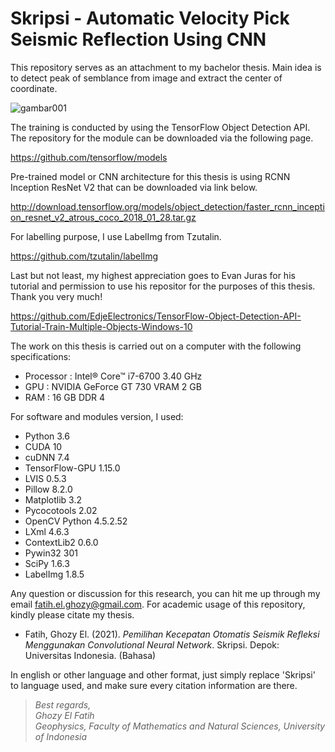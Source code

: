 # Skripsi - Automatic Velocity Pick Seismic Reflection Using CNN
This repository serves as an attachment to my bachelor thesis.
Main idea is to detect peak of semblance from image and extract the center of coordinate.

![gambar001](https://user-images.githubusercontent.com/85453675/124712513-987e4f80-df29-11eb-95ef-a26ba66b9bcf.png)

The training is conducted by using the TensorFlow Object Detection API. The repository for the module can be downloaded via the following page.

https://github.com/tensorflow/models

Pre-trained model or CNN architecture for this thesis is using RCNN Inception ResNet V2 that can be downloaded via link below.

http://download.tensorflow.org/models/object_detection/faster_rcnn_inception_resnet_v2_atrous_coco_2018_01_28.tar.gz

For labelling purpose, I use LabelImg from Tzutalin.

https://github.com/tzutalin/labelImg

Last but not least, my highest appreciation goes to Evan Juras for his tutorial and permission to use his repositor for the purposes of this thesis. Thank you very much!

https://github.com/EdjeElectronics/TensorFlow-Object-Detection-API-Tutorial-Train-Multiple-Objects-Windows-10

The work on this thesis is carried out on a computer with the following specifications:
- Processor : Intel® Core™ i7-6700 3.40 GHz
- GPU : NVIDIA GeForce GT 730 VRAM 2 GB
- RAM : 16 GB DDR 4

For software and modules version, I used:
- Python 3.6
- CUDA 10
- cuDNN 7.4
- TensorFlow-GPU 1.15.0
- LVIS 0.5.3
- Pillow 8.2.0
- Matplotlib 3.2
- Pycocotools 2.02
- OpenCV Python 4.5.2.52
- LXml 4.6.3
- ContextLib2 0.6.0
- Pywin32 301
- SciPy 1.6.3
- LabelImg 1.8.5

Any question or discussion for this research, you can hit me up through my email fatih.el.ghozy@gmail.com. For academic usage of this repository, kindly please citate my thesis.
- Fatih, Ghozy El. (2021). _Pemilihan Kecepatan Otomatis Seismik Refleksi Menggunakan Convolutional Neural Network_. Skripsi. Depok: Universitas Indonesia. (Bahasa)

In english or other language and other format, just simply replace 'Skripsi' to language used, and make sure every citation information are there.


>_Best regards,_ \
>_Ghozy El Fatih_ \
>_Geophysics, Faculty of Mathematics and Natural Sciences, University of Indonesia_
